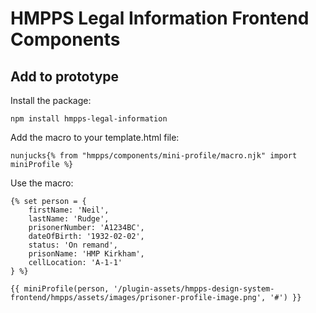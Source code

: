 # HMPPS Legal Information Frontend Components

## Add to prototype

Install the package:

`npm install hmpps-legal-information`

Add the macro to your template.html file:

```nunjucks{% from "hmpps/components/mini-profile/macro.njk" import miniProfile %}```

Use the macro:

```nunjucks
{% set person = {
    firstName: 'Neil',
    lastName: 'Rudge',
    prisonerNumber: 'A1234BC',
    dateOfBirth: '1932-02-02',
    status: 'On remand',
    prisonName: 'HMP Kirkham',
    cellLocation: 'A-1-1'
} %}

{{ miniProfile(person, '/plugin-assets/hmpps-design-system-frontend/hmpps/assets/images/prisoner-profile-image.png', '#') }}
```
